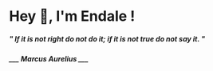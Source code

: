 <h1 title="head"> Hey 👋, I'm Endale !</h1>

**<h5><i>" If it is not right do not do it; if it is not true do not say it. "</i></h5>**

*<b>___ Marcus Aurelius ___</b>*
